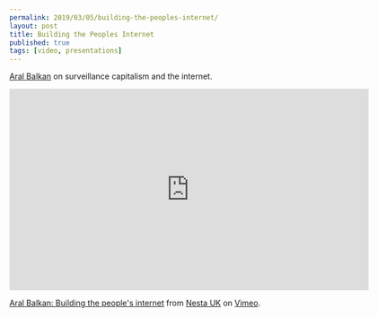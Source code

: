 ```yaml
---
permalink: 2019/03/05/building-the-peoples-internet/
layout: post
title: Building the Peoples Internet
published: true
tags: [video, presentations]
---
```


<a href="https://twitter.com/aral">Aral Balkan</a> on surveillance capitalism and the internet.

<iframe src="https://player.vimeo.com/video/285079002" width="640" height="360" frameborder="0" webkitallowfullscreen mozallowfullscreen allowfullscreen></iframe>
<p><a href="https://vimeo.com/285079002">Aral Balkan: Building the people&#039;s internet</a> from <a href="https://vimeo.com/nestauk">Nesta UK</a> on <a href="https://vimeo.com">Vimeo</a>.</p>
